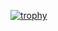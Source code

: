 [![trophy](https://github-profile-trophy.vercel.app/?username=massif-01&theme=oldie)](https://github.com/ryo-ma/github-profile-trophy)
